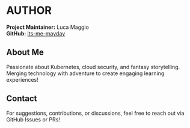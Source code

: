 # AUTHOR

**Project Maintainer:** Luca Maggio  
**GitHub:** [its-me-mayday](https://github.com/its-me-mayday)  

## About Me
Passionate about Kubernetes, cloud security, and fantasy storytelling. Merging technology with adventure to create engaging learning experiences!

## Contact
For suggestions, contributions, or discussions, feel free to reach out via GitHub Issues or PRs!

